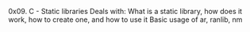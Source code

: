 0x09. C - Static libraries Deals with:
What is a static library, how does it work, how to create one, and how to use it
Basic usage of ar, ranlib, nm

